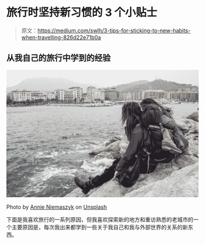 # 旅行时坚持新习惯的 3 个小贴士

> 原文：<https://medium.com/swlh/3-tips-for-sticking-to-new-habits-when-travelling-826d22e71b0a>

## 从我自己的旅行中学到的经验

![](img/18936be463e0430f52145fe3ae16c932.png)

Photo by [Annie Niemaszyk](https://unsplash.com/@annieniemaszyk?utm_source=unsplash&utm_medium=referral&utm_content=creditCopyText) on [Unsplash](https://unsplash.com/search/photos/travel%2C-bag?utm_source=unsplash&utm_medium=referral&utm_content=creditCopyText)

下面是我喜欢旅行的一系列原因，但我喜欢探索新的地方和重访熟悉的老城市的一个主要原因是，每次我出来都学到一些关于我自己和我与外部世界的关系的新东西。